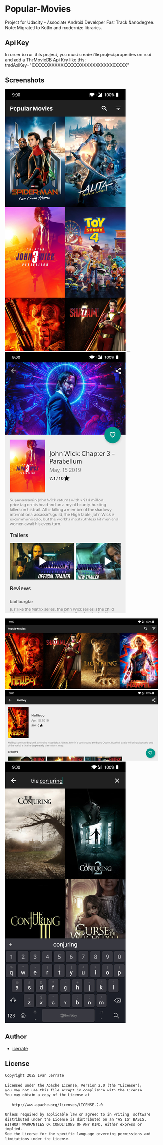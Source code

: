 # Popular-Movies

Project for Udacity - Associate Android Developer Fast Track Nanodegree.
Note: Migrated to Kotlin and modernize libraries. 

## Api Key

In order to run this project, you must create file project.properties on root and add a TheMovieDB Api Key like this: 
tmdApiKey="XXXXXXXXXXXXXXXXXXXXXXXXXXXXXXXXX"

## Screenshots

![](https://github.com/icerrate/Popular-Movies/blob/master/art/01.png) __
![](https://github.com/icerrate/Popular-Movies/blob/master/art/02.png)

![](https://github.com/icerrate/Popular-Movies/blob/master/art/03.png)
![](https://github.com/icerrate/Popular-Movies/blob/master/art/04.png)
![](https://github.com/icerrate/Popular-Movies/blob/master/art/05.png)

## Author

* [icerrate](https://github.com/icerrate)

## License

    Copyright 2025 Ivan Cerrate

    Licensed under the Apache License, Version 2.0 (the "License");
    you may not use this file except in compliance with the License.
    You may obtain a copy of the License at

       http://www.apache.org/licenses/LICENSE-2.0

    Unless required by applicable law or agreed to in writing, software
    distributed under the License is distributed on an "AS IS" BASIS,
    WITHOUT WARRANTIES OR CONDITIONS OF ANY KIND, either express or implied.
    See the License for the specific language governing permissions and
    limitations under the License.